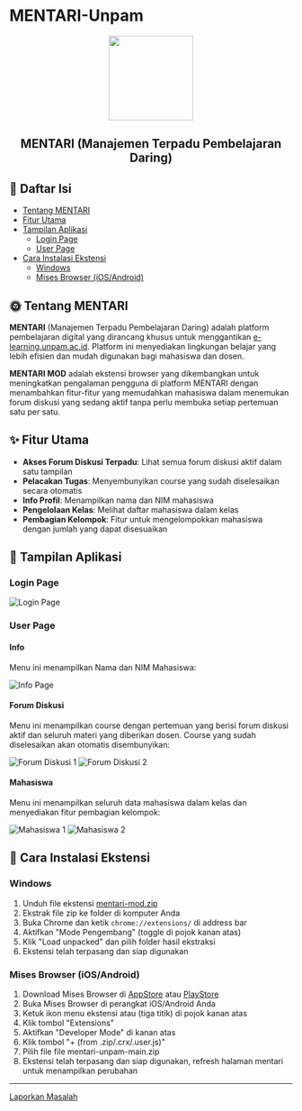 # MENTARI-Unpam

<div align="center">
  <img src="https://github.com/user-attachments/assets/bc206a62-4b37-4064-a1af-872e7a157463" width="150">
  <h2>MENTARI (Manajemen Terpadu Pembelajaran Daring)</h2>
</div>

## 📑 Daftar Isi
- [Tentang MENTARI](#tentang-mentari)
- [Fitur Utama](#fitur-utama)
- [Tampilan Aplikasi](#tampilan-aplikasi)
  - [Login Page](#login-page)
  - [User Page](#user-page)
- [Cara Instalasi Ekstensi](#cara-instalasi-ekstensi)
  - [Windows](#windows)
  - [Mises Browser (iOS/Android)](#mises-browser-iosandroid)

## 🌞 Tentang MENTARI

**MENTARI** (Manajemen Terpadu Pembelajaran Daring) adalah platform pembelajaran digital yang dirancang khusus untuk menggantikan [e-learning.unpam.ac.id](https://e-learning.unpam.ac.id). Platform ini menyediakan lingkungan belajar yang lebih efisien dan mudah digunakan bagi mahasiswa dan dosen.

**MENTARI MOD** adalah ekstensi browser yang dikembangkan untuk meningkatkan pengalaman pengguna di platform MENTARI dengan menambahkan fitur-fitur yang memudahkan mahasiswa dalam menemukan forum diskusi yang sedang aktif tanpa perlu membuka setiap pertemuan satu per satu.

## ✨ Fitur Utama

- **Akses Forum Diskusi Terpadu**: Lihat semua forum diskusi aktif dalam satu tampilan
- **Pelacakan Tugas**: Menyembunyikan course yang sudah diselesaikan secara otomatis
- **Info Profil**: Menampilkan nama dan NIM mahasiswa
- **Pengelolaan Kelas**: Melihat daftar mahasiswa dalam kelas
- **Pembagian Kelompok**: Fitur untuk mengelompokkan mahasiswa dengan jumlah yang dapat disesuaikan

## 📱 Tampilan Aplikasi

### Login Page
![Login Page](https://github.com/user-attachments/assets/b19f5120-c127-4003-9d58-5f7d1b3d9fac)

### User Page

#### Info
Menu ini menampilkan Nama dan NIM Mahasiswa:

![Info Page](https://github.com/user-attachments/assets/9dff4fd7-ceb1-4b22-b822-2a93cd9d4bc6)

#### Forum Diskusi
Menu ini menampilkan course dengan pertemuan yang berisi forum diskusi aktif dan seluruh materi yang diberikan dosen. Course yang sudah diselesaikan akan otomatis disembunyikan:

![Forum Diskusi 1](https://github.com/user-attachments/assets/82181c45-e0d9-4e16-b982-012760ec0900)
![Forum Diskusi 2](https://github.com/user-attachments/assets/8970695b-0bcf-4de0-a75b-1eb93384c561)

#### Mahasiswa
Menu ini menampilkan seluruh data mahasiswa dalam kelas dan menyediakan fitur pembagian kelompok:

![Mahasiswa 1](https://github.com/user-attachments/assets/311253a2-00d8-48b6-802e-a6bacb6acb06)
![Mahasiswa 2](https://github.com/user-attachments/assets/c81ec8fc-3a8f-48fd-a0d7-83f6532c8005)

## 🔧 Cara Instalasi Ekstensi

### Windows
1. Unduh file ekstensi [mentari-mod.zip](https://github.com/lukman754/Mentari-Unpam/releases/tag/v1.0)
2. Ekstrak file zip ke folder di komputer Anda
3. Buka Chrome dan ketik `chrome://extensions/` di address bar
4. Aktifkan "Mode Pengembang" (toggle di pojok kanan atas)
5. Klik "Load unpacked" dan pilih folder hasil ekstraksi
6. Ekstensi telah terpasang dan siap digunakan

### Mises Browser (iOS/Android)
1. Download Mises Browser di [AppStore](https://apps.apple.com/us/app/mises-browser/id6451129542) atau [PlayStore](https://play.google.com/store/apps/details?id=site.mises.browser)
2. Buka Mises Browser di perangkat iOS/Android Anda
3. Ketuk ikon menu ekstensi atau (tiga titik) di pojok kanan atas
4. Klik tombol "Extensions"
5. Aktifkan "Developer Mode" di kanan atas
6. Klik tombol "+ (from .zip/.crx/.user.js)"
7. Pilih file file mentari-unpam-main.zip
8. Ekstensi telah terpasang dan siap digunakan, refresh halaman mentari untuk menampilkan perubahan

---

[Laporkan Masalah](https://github.com/Lukman754/mentari-unpam/issues)

